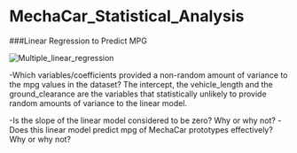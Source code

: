 # MechaCar_Statistical_Analysis
###Linear Regression to Predict MPG

![Multiple_linear_regression](Multiple_linear_regression.png)

-Which variables/coefficients provided a non-random amount of variance to the mpg values in the dataset?
The intercept, the vehicle_length and the ground_clearance are the variables that statistically unlikely to provide random amounts of variance to the linear model. 

-Is the slope of the linear model considered to be zero? Why or why not?
-Does this linear model predict mpg of MechaCar prototypes effectively? Why or why not?
